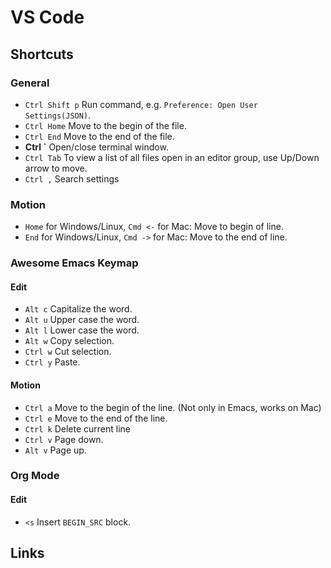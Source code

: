 # VS Code

## Shortcuts

### General

- `Ctrl Shift p` Run command, e.g. `Preference: Open User Settings(JSON)`.
- `Ctrl Home` Move to the begin of the file.
- `Ctrl End` Move to the end of the file.
- **Ctrl \`** Open/close terminal window.
- `Ctrl Tab` To view a list of all files open in an editor group, use Up/Down arrow to move.
- `Ctrl ,` Search settings

### Motion

- `Home` for Windows/Linux, `Cmd <-` for Mac: Move to begin of line.
- `End` for Windows/Linux, `Cmd ->` for Mac: Move to the end of line.

### Awesome Emacs Keymap

#### Edit

- `Alt c` Capitalize the word.
- `Alt u` Upper case the word.
- `Alt l` Lower case the word.
- `Alt w` Copy selection.
- `Ctrl w` Cut selection.
- `Ctrl y` Paste.

#### Motion

- `Ctrl a` Move to the begin of the line. (Not only in Emacs, works on Mac)
- `Ctrl e` Move to the end of the line.
- `Ctrl k` Delete current line
- `Ctrl v` Page down.
- `Alt v` Page up.

### Org Mode

#### Edit

- `<s` Insert `BEGIN_SRC` block.

## Links
